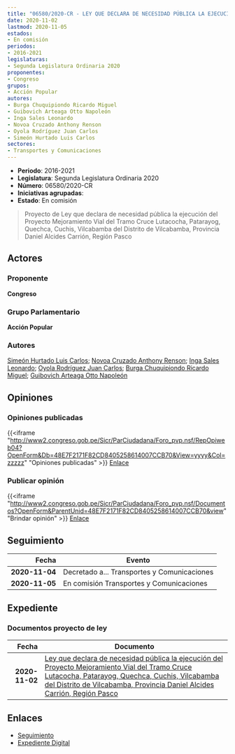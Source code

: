 ```yaml
---
title: "06580/2020-CR - LEY QUE DECLARA DE NECESIDAD PÚBLICA LA EJECUCIÓN DEL PROYECTO MEJORAMIENTO VIAL DEL TRAMO CRUCE LUTACOCHA, PATARAYOG, QUECHCA, CUCHIS, VILCABAMBA DEL DISTRITO DE VILCABAMBA, PROVINCIA DANIEL ALCIDES CARRIÓN, REGIÓN PASCO"
date: 2020-11-02
lastmod: 2020-11-05
estados:
- En comisión
periodos:
- 2016-2021
legislaturas:
- Segunda Legislatura Ordinaria 2020
proponentes:
- Congreso
grupos:
- Acción Popular
autores:
- Burga Chuquipiondo Ricardo Miguel
- Guibovich Arteaga Otto Napoleón
- Inga Sales Leonardo
- Novoa Cruzado Anthony Renson
- Oyola Rodríguez Juan Carlos
- Simeón Hurtado Luis Carlos
sectores:
- Transportes y Comunicaciones
---
```

- **Periodo**: 2016-2021
- **Legislatura**: Segunda Legislatura Ordinaria 2020
- **Número**: 06580/2020-CR
- **Iniciativas agrupadas**: 
- **Estado**: En comisión

> Proyecto de Ley que declara de necesidad pública la ejecución del Proyecto Mejoramiento Vial del Tramo Cruce Lutacocha, Patarayog, Quechca, Cuchis, Vilcabamba del Distrito de Vilcabamba, Provincia Daniel Alcides Carrión, Región Pasco


## Actores

### Proponente

**Congreso**

### Grupo Parlamentario

**Acción Popular**

### Autores

[Simeón Hurtado Luis Carlos](mailto:mailto:lsimeon@congreso.gob.pe); [Novoa Cruzado Anthony Renson](mailto:mailto:anovoa@congreso.gob.pe); [Inga Sales Leonardo](mailto:mailto:lingas@congreso.gob.pe); [Oyola Rodríguez Juan Carlos](mailto:mailto:joyola@congreso.gob.pe); [Burga Chuquipiondo Ricardo Miguel](mailto:mailto:rburga@congreso.gob.pe); [Guibovich Arteaga Otto Napoleón](mailto:mailto:oguibovich@congreso.gob.pe)

## Opiniones

### Opiniones publicadas

{{<iframe "http://www2.congreso.gob.pe/Sicr/ParCiudadana/Foro_pvp.nsf/RepOpiweb04?OpenForm&Db=48E7F2171F82CD8405258614007CCB70&View=yyyy&Col=zzzzz" "Opiniones publicadas" >}}
[Enlace](http://www2.congreso.gob.pe/Sicr/ParCiudadana/Foro_pvp.nsf/RepOpiweb04?OpenForm&Db=48E7F2171F82CD8405258614007CCB70&View=yyyy&Col=zzzzz)

### Publicar opinión

{{<iframe "http://www2.congreso.gob.pe/Sicr/ParCiudadana/Foro_pvp.nsf/Documentos?OpenForm&ParentUnid=48E7F2171F82CD8405258614007CCB70&view" "Brindar opinión" >}}
[Enlace](http://www2.congreso.gob.pe/Sicr/ParCiudadana/Foro_pvp.nsf/Documentos?OpenForm&ParentUnid=48E7F2171F82CD8405258614007CCB70&view)


## Seguimiento

| Fecha | Evento |
|------:|--------|
| **2020-11-04** | Decretado a... Transportes y Comunicaciones |
| **2020-11-05** | En comisión Transportes y Comunicaciones |

## Expediente

### Documentos proyecto de ley

| Fecha | Documento |
|------:|-----------|
| **2020-11-02** | [Ley que declara de necesidad pública la ejecución del Proyecto Mejoramiento Vial del Tramo Cruce Lutacocha, Patarayog, Quechca, Cuchis, Vilcabamba del Distrito de Vilcabamba, Provincia Daniel Alcides Carrión, Región Pasco](https://leyes.congreso.gob.pe/Documentos/2016_2021/Proyectos_de_Ley_y_de_Resoluciones_Legislativas/PL06580-20201102.pdf) |

## Enlaces

- [Seguimiento](http://www2.congreso.gob.pe/Sicr/TraDocEstProc/CLProLey2016.nsf/f7fff46988ca05b1052578e100829cc7/ec89557b30c760ea052586150005063b?OpenDocument)
- [Expediente Digital](http://www2.congreso.gob.pe/Sicr/TraDocEstProc/Expvirt_2011.nsf/visbusqptramdoc1621/06580?opendocument)

